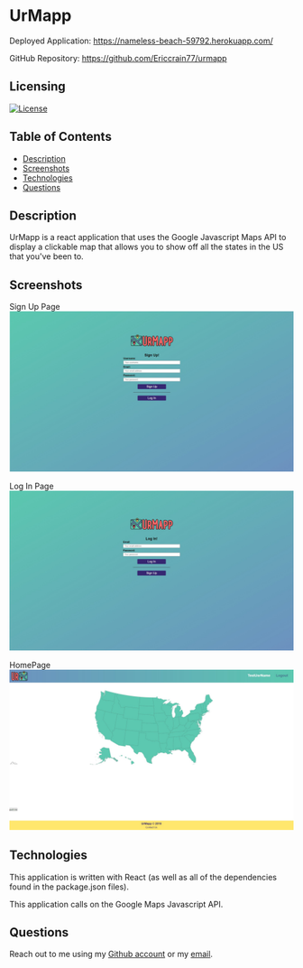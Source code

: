 # UrMapp

Deployed Application: https://nameless-beach-59792.herokuapp.com/

GitHub Repository: https://github.com/Ericcrain77/urmapp

## Licensing
[![License](https://img.shields.io/github/license/ericcrain77/book-search-engine?color=blueviolet)](https://choosealicense.com/licenses/unlicense/#)

## Table of Contents
* [Description](#description)
* [Screenshots](#screenshots)
* [Technologies](#technologies)
* [Questions](#questions)

## Description
UrMapp is a react application that uses the Google Javascript Maps API to display a clickable map that allows you to show off all the states in the US that you've been to.

## Screenshots
Sign Up Page
![SignUp](./assets/images/Signup-page.jpg)

Log In Page
![LogIn](./assets/images/Login-page.jpg)

HomePage
![HomePage](./assets/images/HomePage.jpg)

## Technologies

This application is written with React (as well as all of the dependencies found in the package.json files).

This application calls on the Google Maps Javascript API.

## Questions
Reach out to me using my [Github account](https://github.com/Ericcrain77) or my [email](ericcrain77@gmail.com).